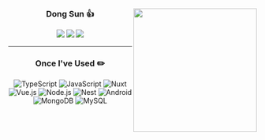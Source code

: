 
<div align="center">
  
  <img align="right" style="height: 250px" src="https://github-readme-stats.vercel.app/api/top-langs/?username=dongsun1&theme=dracula&exclude_repo=Computer-Science-Engineering&layout=compact&langs_count=10"/>
  
  ### Dong Sun 👍
  
  <a href = "https://velog.io/@le12352"><img src="https://img.shields.io/badge/Velog-20C997?style=flat-square&logo=velog&logoColor=white"/></a> 
  <a href = "https://bit.ly/3zl6baa"><img src="https://img.shields.io/badge/Notion-000000?style=flat-square&logo=notion&logoColor=white"/></a>
  <a href="https://solved.ac/le12352"><img src="http://mazassumnida.wtf/api/mini/generate_badge?boj=le12352"/></a>
  
  ---
  
  ### Once I've Used ✏️
  <img alt="TypeScript" src ="https://img.shields.io/badge/TypeScript-3178C6.svg?&style=for-the-badge&logo=TypeScript&logoColor=black"/> 
  <img alt="JavaScript" src ="https://img.shields.io/badge/JavaScript-F7DF1E.svg?&style=for-the-badge&logo=JavaScript&logoColor=black"/>
  <img alt="Nuxt" src ="https://img.shields.io/badge/Nuxt.js-00DC82.svg?&style=for-the-badge&logo=Nuxt&logoColor=white"/>
  <img alt="Vue.js" src ="https://img.shields.io/badge/Vue.js-4FC08D.svg?&style=for-the-badge&logo=Vue.js&logoColor=white"/>
  <img alt="Node.js" src ="https://img.shields.io/badge/Node.js-339933.svg?&style=for-the-badge&logo=Node.js&logoColor=black"/>
  <img alt="Nest" src ="https://img.shields.io/badge/Nest-E0234E.svg?&style=for-the-badge&logo=NestJs&logoColor=white"/>
  <img alt="Android" src ="https://img.shields.io/badge/Android-3DDC84.svg?&style=for-the-badge&logo=Android&logoColor=white"/>
  <img alt="MongoDB" src ="https://img.shields.io/badge/MongoDB-47A248.svg?&style=for-the-badge&logo=MongoDB&logoColor=white"/>
  <img alt="MySQL" src ="https://img.shields.io/badge/MySQL-4479A1.svg?&style=for-the-badge&logo=MySQL&logoColor=white"/>
</div>
